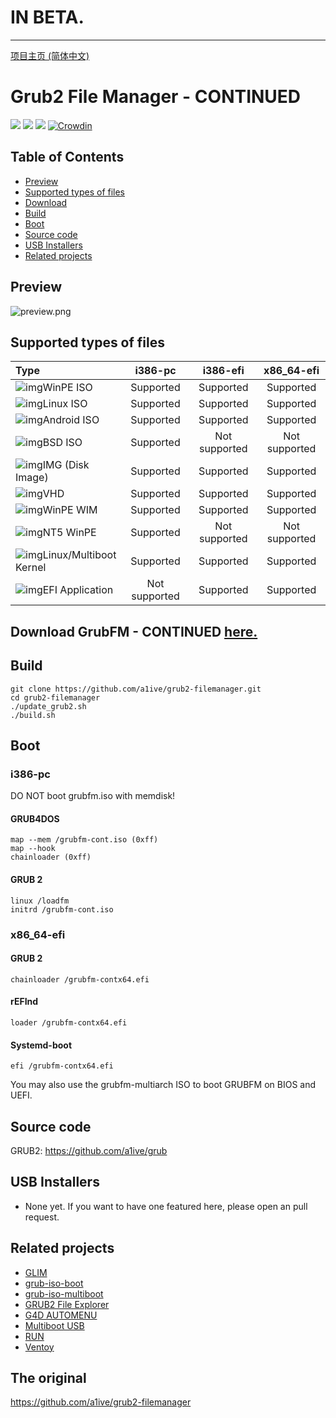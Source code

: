# IN BETA.

* * *

[项目主页 (简体中文)](https://a1ive.github.io/grub2-filemanager/) 

# Grub2 File Manager - CONTINUED
![](https://img.shields.io/github/license/a1ive/grub2-filemanager.svg?style=flat) ![](https://img.shields.io/github/downloads/a1ive/grub2-filemanager/total.svg?style=flat) ![](https://img.shields.io/github/release/a1ive/grub2-filemanager.svg?style=flat) [![Crowdin](https://badges.crowdin.net/grub2-filemanager/localized.svg)](https://crowdin.com/project/grub2-filemanager)
## Table of Contents
- [Preview](#preview)
- [Supported types of files](#supported-types-of-files)
- [Download](download-grubfm-here.)
- [Build](#build)
- [Boot](#boot)
- [Source code](#source-code)
- [USB Installers](#usb-installers)
- [Related projects](#related-projects)
## Preview

![preview.png](https://github.com/a1ive/grub2-filemanager/raw/gh-pages/preview.png)
## Supported types of files

| Type                                                         | i386-pc | i386-efi | x86_64-efi |
| :----------------------------------------------------------- | :-----: | :------: | :--------: |
| ![img](https://github.com/a1ive/grub2-filemanager/raw/gh-pages/images/iso.png)WinPE ISO |    Supported    |    Supported     |     Supported      |
| ![img](https://github.com/a1ive/grub2-filemanager/raw/gh-pages/images/linux.png)Linux ISO |    Supported    |    Supported     |     Supported      |
| ![img](https://github.com/a1ive/grub2-filemanager/raw/gh-pages/images/android.png)Android ISO |    Supported    |    Supported     |     Supported      |
| ![img](https://github.com/a1ive/grub2-filemanager/raw/gh-pages/images/bsd.png)BSD ISO |    Supported    |    Not supported     |     Not supported      |
| ![img](https://github.com/a1ive/grub2-filemanager/raw/gh-pages/images/img.png)IMG (Disk Image) |    Supported    |    Supported     |     Supported      |
| ![img](https://github.com/a1ive/grub2-filemanager/raw/gh-pages/images/vhd.png)VHD |    Supported    |    Supported     |     Supported      |
| ![img](https://github.com/a1ive/grub2-filemanager/raw/gh-pages/images/nt6.png)WinPE WIM |    Supported    |    Supported     |     Supported      |
| ![img](https://github.com/a1ive/grub2-filemanager/raw/gh-pages/images/nt5.png)NT5 WinPE |    Supported    |    Not supported     |     Not supported      |
| ![img](https://github.com/a1ive/grub2-filemanager/raw/gh-pages/images/kernel.png)Linux/Multiboot Kernel |    Supported    |    Supported     |     Supported      |
| ![img](https://github.com/a1ive/grub2-filemanager/raw/gh-pages/images/efi.png)EFI Application |    Not supported    |    Supported     |     Supported      |

## Download GrubFM - CONTINUED [here. ](https://github.com/TCFFan123/g2fm-continued/releases)


## Build
	git clone https://github.com/a1ive/grub2-filemanager.git
	cd grub2-filemanager
	./update_grub2.sh
	./build.sh
## Boot 
### i386-pc 
DO NOT boot grubfm.iso with memdisk!  
#### GRUB4DOS 
	map --mem /grubfm-cont.iso (0xff)
	map --hook
	chainloader (0xff)
#### GRUB 2
	linux /loadfm  
	initrd /grubfm-cont.iso  
### x86_64-efi

#### GRUB 2 

	chainloader /grubfm-contx64.efi
#### rEFInd 
	loader /grubfm-contx64.efi
#### Systemd-boot 
	efi /grubfm-contx64.efi

 You may also use the grubfm-multiarch ISO to boot GRUBFM on BIOS and UEFI. 
## Source code 
GRUB2: https://github.com/a1ive/grub 

## USB Installers

* None yet. If you want to have one featured here, please open an pull request.

## Related projects

*	[GLIM](https://github.com/thias/glim) 
*	[grub-iso-boot](https://github.com/Jimmy-Z/grub-iso-boot) 
*	[grub-iso-multiboot](https://github.com/mpolitzer/grub-iso-multiboot) 
*	[GRUB2 File Explorer](http://bbs.wuyou.net/forum.php?mod=viewthread&tid=320715) 
*	[G4D AUTOMENU](http://bbs.wuyou.net/forum.php?mod=viewthread&tid=203607) 
*	[Multiboot USB](http://mbusb.aguslr.com/) 
*	[RUN](http://bbs.wuyou.net/forum.php?mod=viewthread&tid=191301) 
*	[Ventoy](https://github.com/ventoy/Ventoy)

## The original
https://github.com/a1ive/grub2-filemanager
